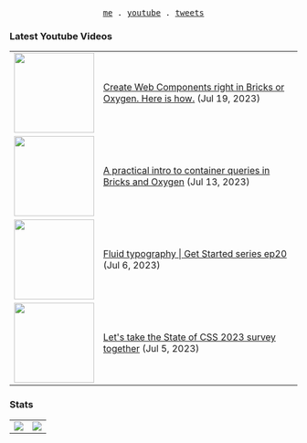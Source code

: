 <p align="center">
  <samp>
    <a href="https://cedricbontems.fr">me</a> .
    <a href="https://youtube.com/@oxyprops">youtube</a> .
    <a href="https://twitter.com/cbontems">tweets</a>
  </samp>
</p>

### Latest Youtube Videos
<table>
<!-- YOUTUBE-VIDEOS-LIST:START --><tr><td><a href="https://www.youtube.com/watch?v=89nF-u5xHJI"><img width="140px" src="https://i.ytimg.com/vi/89nF-u5xHJI/mqdefault.jpg"></a></td>
<td><a href="https://www.youtube.com/watch?v=89nF-u5xHJI">Create Web Components right in Bricks or Oxygen. Here is how.</a> (Jul 19, 2023)<br/></td></tr>
<tr><td><a href="https://www.youtube.com/watch?v=KUOOMnHyiXw"><img width="140px" src="https://i.ytimg.com/vi/KUOOMnHyiXw/mqdefault.jpg"></a></td>
<td><a href="https://www.youtube.com/watch?v=KUOOMnHyiXw">A practical intro to container queries in Bricks and Oxygen</a> (Jul 13, 2023)<br/></td></tr>
<tr><td><a href="https://www.youtube.com/watch?v=0Fvgs9PU5gQ"><img width="140px" src="https://i.ytimg.com/vi/0Fvgs9PU5gQ/mqdefault.jpg"></a></td>
<td><a href="https://www.youtube.com/watch?v=0Fvgs9PU5gQ">Fluid typography | Get Started series ep20</a> (Jul 6, 2023)<br/></td></tr>
<tr><td><a href="https://www.youtube.com/watch?v=BhES9qkuY1E"><img width="140px" src="https://i.ytimg.com/vi/BhES9qkuY1E/mqdefault.jpg"></a></td>
<td><a href="https://www.youtube.com/watch?v=BhES9qkuY1E">Let&#39;s take the State of CSS 2023 survey together</a> (Jul 5, 2023)<br/></td></tr>
<!-- YOUTUBE-VIDEOS-LIST:END -->
</table>

### Stats
<table>
  <tr>
    <td>
      <img src="https://github-readme-stats.vercel.app/api?username=cbontems&show_icons=true&theme=transparent&hide_border=true" />
    </td>
    <td>
      <img src="https://github-readme-stats.vercel.app/api/top-langs/?username=cbontems&layout=compact&theme=transparent&hide_border=true" />
    </td>
  </tr>
</table>
